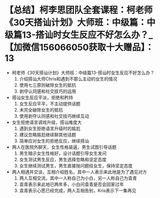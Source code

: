 # 【总结】柯李思团队全套课程：柯老师《30天搭讪计划》大师班：中级篇：中级篇13-搭讪时女生反应不好怎么办？_【加微信156066050获取十大赠品】：13

-   柯老师《30天搭讪计划》大师班：中级篇13-搭讪时女生反应不好怎么办？
    1.  介绍搭讪大师Chris和遇到不那么主动的女生的情况
    2.  使用七三原则破除女生的抵抗
    3.  剥夺认同感和社交技巧的运用
-   搭讪女生反应平淡，拒绝和矜持
    1.  女生反应平平，不主动提供话题
    2.  未完全破除女生的抵抗
    3.  使用剥夺认同感和社交技巧继续互动
-   女生拒绝语言调戏升级，搭讪难度大
    1.  遇到女生拒绝语言升级时的尴尬
    2.  建议忽略尴尬继续聊其他话题
    3.  简单应对女生的拒绝反应，继续搭讪
-   两人在医院外聊天，女生性格装逼，男生试图引导话题
    1.  男生暗示女生性格好，设计话题引导女生发问
    2.  女生测试男生反应，男生选择忽略和坚定态度
    3.  女生继续测试男生，男生直接抛问题给女生，保持坚定态度
-   两人相遇并交谈，互相介绍姓名，其中一人表示来此地是为了遇见对方
    1.  两人互相交流，其中一人称自己为小白，另一人称自己为袁青
    2.  袁青表示来此地已两年多，小白问袁青是否会回家过年
    3.  袁青表示心愿已经完成，两人互相告别，Kris表示下一集再见